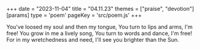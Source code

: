 +++
date = "2023-11-04"
title = "04.11.23"
themes = ["praise", "devotion"]
[params]
  type = 'poem'
  pageKey = 'src/poem.js'
+++

You've loosed my soul and then my tongue,
You turn to lips and arms, I'm free!
You grow in me a lively song,
You turn to words and dance, I'm free!
For in my wretchedness and need,
I'll see you brighter than the Sun.
